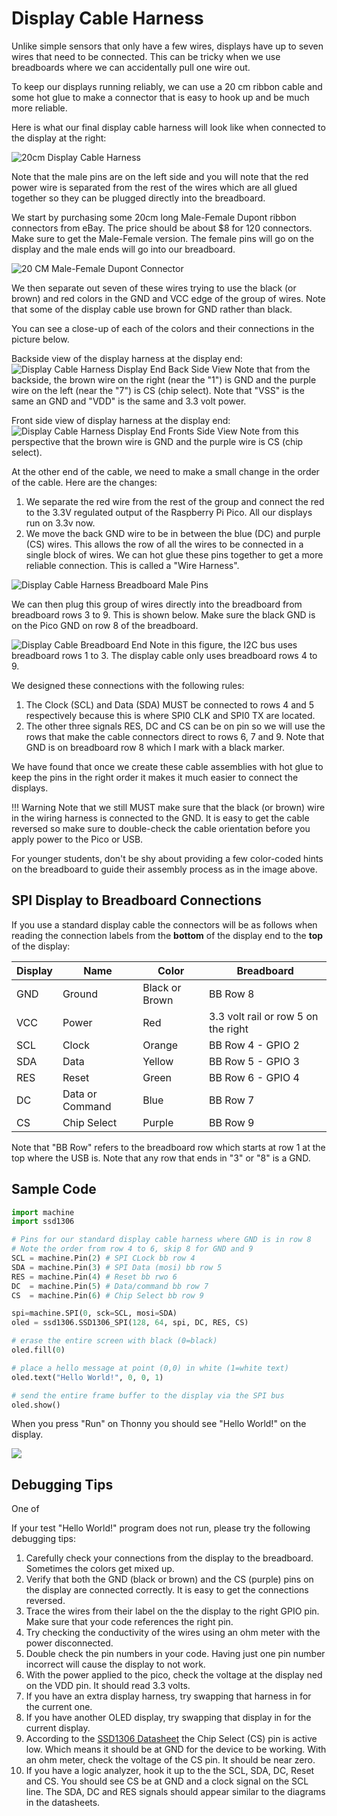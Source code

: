 # Display Cable Harness

Unlike simple sensors that only have a few wires, displays have up to seven wires that need to be connected. This can be tricky when we use breadboards where we can accidentally pull one wire out.

To keep our displays running reliably, we can use a 20 cm ribbon cable and some hot glue to make a connector that is easy to hook up and be much more reliable.

Here is what our final display cable harness will look like when connected to the display at the right:

![20cm Display Cable Harness](../img/display-cable-harness.jpg)

Note that the male pins are on the left side and you will note that the red power wire is separated from the rest of the wires which are all glued together so they can be plugged directly into the breadboard.

We start by purchasing some 20cm long Male-Female Dupont ribbon connectors from eBay. The price should be about $8 for 120 connectors. Make sure to get the Male-Female version.  The female pins will go on the display and the male ends will go into our breadboard.

![20 CM Male-Female Dupont Connector](../img/dupont-ribbon-cable-m-f.png)

We then separate out seven of these wires trying to use the black (or brown) and red colors in the GND and VCC edge of the group of wires.  Note that some of
the display cable use brown for GND rather than black.

You can see a close-up of each of the colors and their connections in the picture below.

Backside view of the display harness at the display end:
![Display Cable Harness Display End Back Side View](../img/display-harness-display-end.png)
Note that from the backside, the brown wire on the right (near the "1") is GND and the purple wire on the left (near the "7") is CS (chip select).  Note that "VSS" is the same an GND and "VDD" is the same and 3.3 volt power.

Front side view of display harness at the display end:
![Display Cable Harness Display End Fronts Side View](../img/display-harness-display-end-front.png)
Note from this perspective that the brown wire is GND and the purple wire is CS (chip select).

At the other end of the cable, we need to make a small change in the order of the cable. Here are the changes:

1. We separate the red wire from the rest of the group and connect the red to the 3.3V regulated output of the Raspberry Pi Pico.  All our displays run on 3.3v now.
2. We move the back GND wire to be in between the blue (DC) and purple (CS) wires. This allows the row of all the wires to be connected in a single block of wires.  We can hot glue these pins together to get a more reliable connection.  This is called a "Wire Harness".

![Display Cable Harness Breadboard Male Pins](../img/display-harness-3.jpg)

We can then plug this group of wires directly into the breadboard from breadboard rows 3 to 9. This is shown below.  Make sure the black GND is on the Pico GND on row 8 of the breadboard.

![Display Cable Breadboard End](../img/display-cable-breadboard-end.jpg)
Note in this figure, the I2C bus uses breadboard rows 1 to 3.  The display cable only uses breadboard rows 4 to 9.

We designed these connections with the following rules:

1. The Clock (SCL) and Data (SDA) MUST be connected to rows 4 and 5 respectively because this is where SPI0 CLK and SPI0 TX are located.
2. The other three signals RES, DC and CS can be on pin so we will use the rows that make the cable connectors direct to rows 6, 7 and 9. Note that GND is on breadboard row 8 which I mark with a black
marker.

We have found that once we create these cable assemblies with hot glue to keep the pins in the right order it makes it much easier to connect the displays.

!!! Warning
    Note that we still MUST make sure that the black (or brown) wire in the wiring harness is connected to the GND. It is easy to get the cable reversed so make sure to double-check the cable orientation before you apply power to the Pico or USB.

For younger students, don't be shy about providing a few color-coded hints on the breadboard to guide their assembly process as in the image above.

## SPI Display to Breadboard Connections

If you use a standard display cable the connectors will be as follows when
reading the connection labels from the **bottom** of the display end to the **top** of the display:

|Display|Name|Color|Breadboard|
|---|---|---|---|
|GND|Ground|Black or Brown|BB Row 8|
|VCC|Power|Red|3.3 volt rail or row 5 on the right|
|SCL|Clock|Orange|BB Row 4 - GPIO 2|
|SDA|Data|Yellow|BB Row 5 - GPIO 3|
|RES|Reset|Green|BB Row 6 - GPIO 4|
|DC|Data or Command|Blue|BB Row 7|
|CS|Chip Select|Purple|BB Row 9|

Note that "BB Row" refers to the breadboard row which starts at row 1 at the top
where the USB is.  Note that any row that ends in "3" or "8" is a GND.

## Sample Code

```python
import machine
import ssd1306

# Pins for our standard display cable harness where GND is in row 8
# Note the order from row 4 to 6, skip 8 for GND and 9
SCL = machine.Pin(2) # SPI CLock bb row 4
SDA = machine.Pin(3) # SPI Data (mosi) bb row 5
RES = machine.Pin(4) # Reset bb rwo 6
DC  = machine.Pin(5) # Data/command bb row 7
CS  = machine.Pin(6) # Chip Select bb row 9

spi=machine.SPI(0, sck=SCL, mosi=SDA)
oled = ssd1306.SSD1306_SPI(128, 64, spi, DC, RES, CS)

# erase the entire screen with black (0=black)
oled.fill(0)

# place a hello message at point (0,0) in white (1=white text)
oled.text("Hello World!", 0, 0, 1)

# send the entire frame buffer to the display via the SPI bus
oled.show()
```

When you press "Run" on Thonny you should see "Hello World!" on the display.

![](../img/hello-world.jpg)

## Debugging Tips

One of 

If your test "Hello World!" program does not run, please try the following debugging tips:

1. Carefully check your connections from the display to the breadboard.  Sometimes the colors get mixed up.
2. Verify that both the GND (black or brown) and the CS (purple) pins on the display are connected correctly.  It is easy to get the connections reversed.
3. Trace the wires from their label on the the display to the right GPIO pin.  Make sure that your code references the right pin.
4. Try checking the conductivity of the wires using an ohm meter with the power disconnected.
5. Double check the pin numbers in your code.  Having just one pin number incorrect will cause the display to not work.
6. With the power applied to the pico, check the voltage at the display ned on the VDD pin.  It should read 3.3 volts.
7. If you have an extra display harness, try swapping that harness in for the current one.
8. If you have another OLED display, try swapping that display in for the current display.
9. According to the [SSD1306 Datasheet](https://www.digikey.com/htmldatasheets/production/2047793/0/0/1/ssd1306.html) the Chip Select (CS) pin is active low.  Which means it should be at GND for the device
to be working.  With an ohm meter, check the voltage of the CS pin.  It should be near zero.
10. If you have a logic analyzer, hook it up to the the SCL, SDA, DC, Reset and CS.  You should see CS be at GND and a clock signal on the SCL line.  The SDA, DC and RES signals should appear similar to the diagrams in the datasheets.

